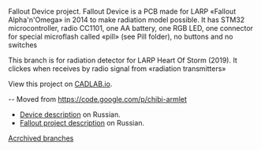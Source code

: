 Fallout Device project.
Fallout Device is a PCB made for LARP «Fallout Alpha'n'Omega» in 2014 to make radiation model possible. It has STM32 microcontroller, radio CC1101, one AA battery, one RGB LED, one connector for special microflash called «pill» (see Pill folder), no buttons and no switches

This branch is for radiation detector for LARP Heart Of Storm (2019). It clickes when receives by radio signal from «radiation transmitters»

View this project on [CADLAB.io](https://cadlab.io/project/1101). 

-- Moved from https://code.google.com/p/chibi-armlet

* [Device description](docs.google.com/document/d/1r-1wCkozBmmp0Lbzs-pV1rrlvXGiibGdpF8lj5h2o1w/) on Russian. 
* [Fallout project description](https://docs.google.com/document/d/1mVd-V1GWORsqo9t_xwqKVrY9tg1YkHSqqp-Ta17yB0I/edit) on Russian.

[Acrchived branches](https://github.com/Kreyl/chibi-armlet/tags)



